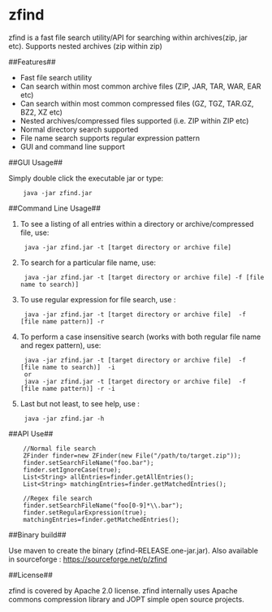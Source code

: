 zfind
=====

zfind is a fast file search utility/API for searching within archives(zip, jar etc). Supports nested archives (zip within zip)


##Features##

* Fast file search utility
* Can search within most common archive files (ZIP, JAR, TAR, WAR, EAR etc)
* Can search within most common compressed files (GZ, TGZ, TAR.GZ, BZ2, XZ etc)
* Nested archives/compressed files supported (i.e. ZIP within ZIP etc)
* Normal directory search supported
* File name search supports regular expression pattern
* GUI and command line support


##GUI Usage##

Simply double click the executable jar or type:
		
		java -jar zfind.jar

##Command Line Usage##

1. To see a listing of all entries within a directory or archive/compressed file, use:
		
        java -jar zfind.jar -t [target directory or archive file]

2. To search for a particular file name, use:
		
        java -jar zfind.jar -t [target directory or archive file] -f [file name to search)]

3. To use regular expression for file search, use :
		
        java -jar zfind.jar -t [target directory or archive file]  -f [file name pattern)] -r

4. To perform a case insensitive search (works with both regular file name and regex pattern), use:
		
        java -jar zfind.jar -t [target directory or archive file]  -f [file name to search)]  -i
		or
        java -jar zfind.jar -t [target directory or archive file]  -f [file name pattern)] -r -i

5. Last but not least, to see help, use :
		
        java -jar zfind.jar -h


##API Use##

        //Normal file search
        ZFinder finder=new ZFinder(new File("/path/to/target.zip"));
        finder.setSearchFileName("foo.bar");
        finder.setIgnoreCase(true);
        List<String> allEntries=finder.getAllEntries();
        List<String> matchingEntries=finder.getMatchedEntries();

        //Regex file search
        finder.setSearchFileName("foo[0-9]*\\.bar");
        finder.setRegularExpression(true);
        matchingEntries=finder.getMatchedEntries();



##Binary build##

Use maven to create the binary (zfind-RELEASE.one-jar.jar). Also available in sourceforge : https://sourceforge.net/p/zfind



##License##

zfind is covered by Apache 2.0 license. zfind internally uses Apache commons compression library and JOPT simple open source projects.